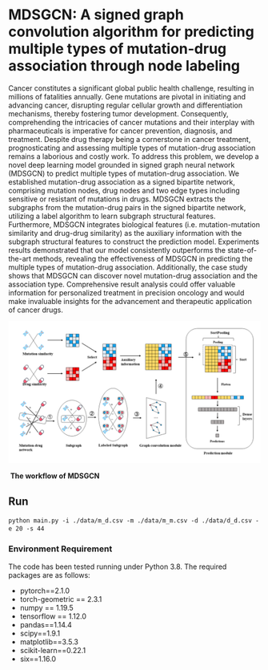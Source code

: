 # **MDSGCN: A signed graph convolution algorithm for predicting multiple types of mutation-drug association through node labeling** 
Cancer constitutes a significant global public health challenge, resulting in millions of fatalities annually. Gene mutations are pivotal in initiating and advancing cancer, disrupting regular cellular growth and differentiation mechanisms, thereby fostering tumor development. Consequently, comprehending the intricacies of cancer mutations and their interplay with pharmaceuticals is imperative for cancer prevention, diagnosis, and treatment. Despite drug therapy being a cornerstone in cancer treatment, prognosticating and assessing multiple types of mutation-drug association remains a laborious and costly work. To address this problem, we develop a novel deep learning model grounded in signed graph neural network (MDSGCN) to predict multiple types of mutation-drug association. We established mutation-drug association as a signed bipartite network, comprising mutation nodes, drug nodes and two edge types including sensitive or resistant of mutations in drugs. MDSGCN extracts the subgraphs from the mutation-drug pairs in the signed bipartite network, utilizing a label algorithm to learn subgraph structural features. Furthermore, MDSGCN integrates biological features (i.e. mutation-mutation similarity and drug-drug similarity) as the auxiliary information with the subgraph structural features to construct the prediction model. Experiments results demonstrated that our model consistently outperforms the state-of-the-art methods, revealing the effectiveness of MDSGCN in predicting the multiple types of mutation-drug association. Additionally, the case study shows that MDSGCN can discover novel mutation-drug association and the association type. Comprehensive result analysis could offer valuable information for personalized treatment in precision oncology and would make invaluable insights for the advancement and therapeutic application of cancer drugs.





![workflow](workflow.png)

​    **The workflow of MDSGCN**

## Run

```shell
python main.py -i ./data/m_d.csv -m ./data/m_m.csv -d ./data/d_d.csv -e 20 -s 44
```
### Environment Requirement

The code has been tested running under Python 3.8. The required packages are as follows:

- pytorch==2.1.0
- torch-geometric == 2.3.1
- numpy == 1.19.5
- tensorflow == 1.12.0
- pandas==1.14.4
- scipy==1.9.1
- matplotlib==3.5.3
- scikit-learn==0.22.1
- six==1.16.0





